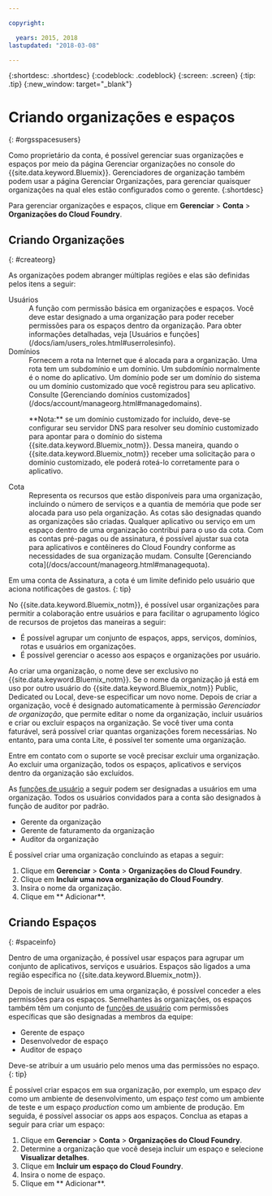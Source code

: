 ```yaml
---

copyright:

  years: 2015, 2018
lastupdated: "2018-03-08"

---
```


{:shortdesc: .shortdesc}
{:codeblock: .codeblock}
{:screen: .screen}
{:tip: .tip}
{:new_window: target="_blank"}

# Criando organizações e espaços
{: #orgsspacesusers}

Como proprietário da conta, é possível gerenciar suas organizações e espaços por meio da página Gerenciar organizações no console do {{site.data.keyword.Bluemix}}. Gerenciadores de organização também podem usar a página Gerenciar Organizações,
para gerenciar quaisquer organizações na qual eles estão configurados como o gerente.
{:shortdesc}

Para gerenciar organizações e espaços, clique em **Gerenciar** &gt; **Conta** &gt; **Organizações do Cloud Foundry**. 


## Criando Organizações
{: #createorg}

As organizações podem abranger múltiplas regiões e elas são definidas pelos itens a seguir:

<dl>
<dt>Usuários</dt>
<dd>A função com permissão básica em organizações e espaços. Você deve estar designado a
uma organização para poder receber permissões para os espaços dentro da organização. Para
obter informações detalhadas, veja
[Usuários e funções](/docs/iam/users_roles.html#userrolesinfo).</dd>
<dt>Domínios</dt>
<dd>Fornecem a rota na Internet que é alocada para a organização. Uma rota tem um subdomínio e um domínio. Um subdomínio normalmente é o nome do aplicativo. Um
domínio pode ser um domínio do sistema ou um domínio customizado que você registrou para
seu aplicativo. Consulte [Gerenciando domínios customizados](/docs/account/manageorg.html#managedomains).<br/>
<p>**Nota:** se um domínio customizado for incluído, deve-se configurar seu servidor DNS para resolver seu domínio customizado para apontar para o domínio do sistema {{site.data.keyword.Bluemix_notm}}. Dessa
maneira, quando o
{{site.data.keyword.Bluemix_notm}}
receber uma solicitação para o domínio customizado, ele poderá roteá-lo corretamente
para o aplicativo.</p></dd>
<dt>Cota</dt>
<dd>Representa os recursos que estão disponíveis para uma organização, incluindo o número de serviços e a quantia de memória que pode ser alocada para uso pela organização. As cotas são designadas quando as organizações são criadas. Qualquer aplicativo ou serviço em um espaço dentro de uma organização contribui para o uso da cota. Com as contas pré-pagas ou de assinatura, é possível ajustar sua cota para aplicativos e contêineres do Cloud Foundry conforme as necessidades de sua organização mudam. Consulte [Gerenciando cota](/docs/account/manageorg.html#managequota).</dd>
</dl>

Em uma conta de Assinatura, a cota é um limite definido pelo usuário que aciona notificações de gastos.
{: tip}

No {{site.data.keyword.Bluemix_notm}}, é possível usar organizações para permitir a colaboração entre usuários e para facilitar o agrupamento lógico de recursos de projetos das maneiras a seguir:

   * É possível agrupar um conjunto de espaços, apps, serviços, domínios, rotas e usuários em organizações. 
   * É possível gerenciar o acesso aos espaços e organizações por usuário. 

Ao criar uma organização, o nome deve ser exclusivo no {{site.data.keyword.Bluemix_notm}}. Se o nome da organização já está em uso por outro usuário do {{site.data.keyword.Bluemix_notm}} Public, Dedicated ou Local, deve-se especificar um novo nome. Depois de criar a organização, você é designado automaticamente à permissão *Gerenciador de organização*, que permite editar o nome da organização, incluir usuários e criar ou excluir espaços na organização. Se você tiver uma conta faturável, será possível criar quantas organizações forem necessárias. No entanto, para uma conta Lite, é possível ter somente uma organização. 

Entre em contato com o suporte se você precisar excluir uma organização. Ao excluir uma organização, todos os espaços, aplicativos e serviços
dentro da organização são excluídos.

As [funções de usuário](/docs/iam/users_roles.html#userrolesinfo) a seguir podem ser designadas a usuários em uma organização. Todos os usuários convidados para a conta são designados à função de auditor por padrão.

   * Gerente da organização
   * Gerente de faturamento da organização
   * Auditor da organização

É possível criar uma organização concluindo as etapas a seguir:

1. Clique em **Gerenciar** &gt; **Conta** &gt; **Organizações do Cloud Foundry**.
2. Clique em **Incluir uma nova organização do Cloud Foundry**.
3. Insira o nome da organização.
4. Clique em ** Adicionar**.


## Criando Espaços
{: #spaceinfo}

Dentro de uma organização, é possível usar espaços para
agrupar um conjunto de aplicativos, serviços e usuários. Espaços são ligados a uma região específica no
{{site.data.keyword.Bluemix_notm}}.

Depois de incluir usuários em uma organização, é possível conceder a eles permissões para os espaços. Semelhantes às organizações, os espaços também têm um conjunto de
[funções de usuário](/docs/iam/users_roles.html#userrolesinfo) com permissões específicas que são designadas a membros da equipe:

  * Gerente de espaço
  * Desenvolvedor de espaço
  * Auditor de espaço

Deve-se atribuir a um usuário pelo menos uma das permissões no espaço.
{: tip}

É possível criar espaços em
sua organização, por exemplo, um espaço *dev* como
um ambiente de desenvolvimento, um espaço *test* como um ambiente
de teste e um espaço *production* como um ambiente de
produção. Em seguida, é possível associar os apps aos espaços. Conclua as etapas a seguir para criar um espaço:

1. Clique em **Gerenciar** &gt; **Conta** &gt; **Organizações do Cloud Foundry**.
2. Determine a organização que você deseja incluir um espaço e selecione **Visualizar detalhes**.
4. Clique em **Incluir um espaço do Cloud Foundry**.
5. Insira o nome de espaço.
6. Clique em ** Adicionar**.
